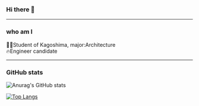### Hi there 👋
<hr />

### who am I

👩‍🎓Student of Kagoshima, major:Architecture
<br>🔥Engineer candidate<br/>
<hr />

### GitHub stats
![Anurag's GitHub stats](https://github-readme-stats.vercel.app/api?username=komurananami&show_icons=true&theme=radical)

[![Top Langs](https://github-readme-stats.vercel.app/api/top-langs/?username=komurananami&layout=compact&theme=radical)](https://github.com/komurananami/github-readme-stats)



<!--
**komurananami/komurananami** is a ✨ _special_ ✨ repository because its `README.md` (this file) appears on your GitHub profile.



Here are some ideas to get you started:

- 🔭 I’m currently working on ...
- 🌱 I’m currently learning ...
- 👯 I’m looking to collaborate on ...
- 🤔 I’m looking for help with ...
- 💬 Ask me about ...
- 📫 How to reach me: ...
- 😄 Pronouns: ...
- ⚡ Fun fact: ...
-->
